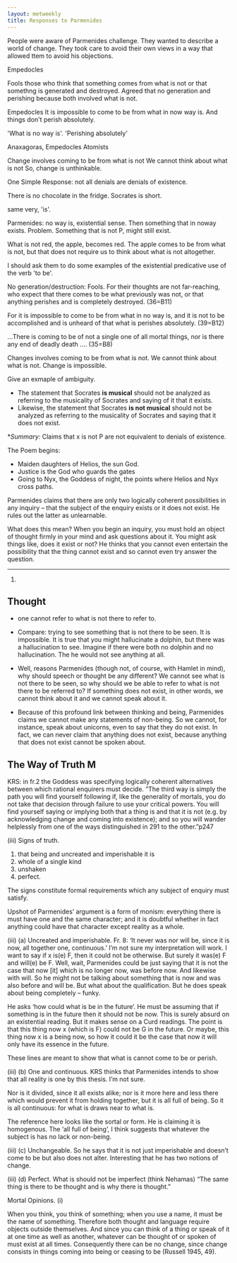 ```yaml
---
layout: metweekly
title: Responses to Parmenides
---
```


People were aware of Parmenides challenge. They wanted to describe a world of change. They took care to avoid their own views in a way that allowed ttem to avoid his objections.


Empedocles

Fools those who think that something comes from what is not or that somethng is generated and destroyed. 
Agreed that no generation and perishing because both involved what is not. 

Empedocles 
It is impossible to come to be from what in now way is. And things don't perish absolutely.

'What is no way is'. 
'Perishing absolutely'


Anaxagoras, 
Empedocles
Atomists

Change involves coming to be from what is not
We cannot think about what is not
So, change is unthinkable. 


One Simple Response: not all denials are denials of existence.

There is no chocolate in the fridge. 
Socrates is short. 

same very, 'is'. 

Parmenides: no way is, existential sense. Then something that in noway exists. Problem. 
Something that is not P, might still exist. 

What is not red, the apple, becomes red. The apple comes to be from what is not, but that does not require us to think about what is not altogether. 

I should ask them to do some examples of the existential predicative use of the verb 'to be'. 

No generation/destruction:
Fools. For their thoughts are not far-reaching, who expect that there comes to be what previously was not, or that anything perishes and is completely destroyed. (36=B11)

For it is impossible to come to be from what in no way is, and it is not to be accomplished and is unheard of that what is perishes absolutely. (39=B12)

...There is coming to be of not a single one of all mortal things, nor is there any end of deadly death .... (35=B8)

Changes involves coming to be from what is not. 
We cannot think about what is not. 
Change is impossible. 

Give an exmaple of ambiguity. 


+ The statement that Socrates **is musical** should not be analyzed as referring to the musicality of Socrates and saying of it that it exists.
+ Likewise, the statement that Socrates **is not musical** should not be analyzed as referring to the musicality of Socrates and saying that it does not exist.

**Summary:* Claims that x is not P are not equivalent to denials of existence.





The Poem begins: 

- Maiden daughters of Helios, the sun God. 
- Justice is the God who guards the gates
- Going to Nyx, the Goddess of night, the points where Helios and Nyx cross paths.



Parmenides claims that there are only  two logically coherent possibilities in any inquiry – that the subject of the enquiry exists or it does not exist. He rules out the latter as unlearnable. 

What does this mean? When you begin an inquiry, you must hold an object of thought firmly in your mind and ask questions about it. You might ask things like, does it exist or not? He thinks that you cannot even entertain the possibility that the thing cannot exist and so cannot even try answer the question. 



___



1. ​







## Thought

- one cannot refer to what is not there to refer to.

- Compare: trying to see something that is not there to be seen. It is impossible. It is true that you might hallucinate a dolphin, but there was a hallucination to see. Imagine if there were both no dolphin and no hallucination. The he would not see anything at all.

- Well, reasons Parmenides (though not, of course, with Hamlet in mind), why should speech or thought be any different? We cannot see what is not there to be seen, so why should we be able to refer to what is not there to be referred to? If something does not exist, in other words, we cannot think about it and we cannot speak about it.

- Because of this profound link between thinking and being, Parmenides claims we cannot make any statements of non-being. So we cannot, for instance, speak about unicorns, even to say that they do not exist. In fact, we can never claim that anything does not exist, because anything that does not exist cannot be spoken about.



## The Way of Truth M


KRS: in fr.2 the Goddess was specifying logically coherent alternatives between which rational enquirers must decide. “The third way is simply the path you will find yourself following if, like the generality of mortals, you do not take that decision through failure to use your critical powers. You will find yourself saying or implying both that a thing is and that it is not (e.g. by acknowledging change and coming into existence); and so you will wander helplessly from one of the ways distinguished in 291 to the other.”p247

(iii) Signs of truth. 
1)	that being and uncreated and imperishable it is
2)	whole of a single kind 
3)	unshaken 
4)	perfect.

The signs constitute formal requirements which any subject of enquiry must satisfy. 

Upshot of Parmenides’ argument is a form of monism: everything there is must have one and the same character; and it is doubtful whether in fact anything could have that character except reality as a whole. 

(iii) (a) Uncreated and imperishable. 
Fr. 8: ‘It never was nor will be, since it is now, all together one, continuous.’
I’m not sure my interpretation will work. I want to say if x is(e) F, then it could not be otherwise. But surely it was(e) F and will(e) be F. Well, wait, Parmenides could be just saying that it is not the case that now [it] which is no longer now, was before now. And likewise with will. So he might not be talking about something that is now and was also before and will be. But what about the qualification.
But he does speak about being completely – funky. 

He asks ‘how could what is be in the future’. He must be assuming that if something is in the future then it should not be now. This is surely absurd on an existential reading. But it makes sense on a Curd readings. The point is that this thing now x (which is F) could not be G in the future. Or maybe, this thing now x is a being now, so how it could it be the case that now it will only have its essence in the future. 

These lines are meant to show that what is cannot come to be or perish. 

(iii) (b) One and continuous. 
KRS thinks that Parmenides intends to show that all reality is one by this thesis. I’m not sure. 

Nor is it divided, since it all exists alike; nor is it more here and less there which would prevent it from holding together, but it is all full of being. So it is all continuous: for what is draws near to what is. 

The reference here looks like the sortal or form. He is claiming it is homogenous. The ‘all full of being’, I think suggests that whatever the subject is has no lack or non-being. 

(iii) (c) Unchangeable. 
So he says that it is not just imperishable and doesn’t come to be but also does not alter. Interesting that he has two notions of change. 

(iii) (d) Perfect.
What is should not be imperfect (think Nehamas)
“The same thing is there to be thought and is why there is thought.”

Mortal Opinions. 
(i)

> 

When you think, you think of something; when you use a name, it must be the name of something. Therefore both thought and language require objects outside themselves. And since you can think of a thing or speak of it at one time as well as another, whatever can be thought of or spoken of must exist at all times. Consequently there can be no change, since change consists in things coming into being or ceasing to be (Russell 1945, 49).